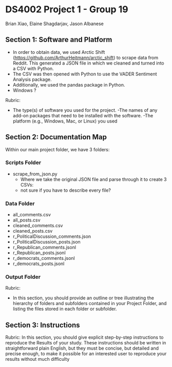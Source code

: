 # DS4002 Project 1 - Group 19
Brian Xiao, Elaine Shagdarjav, Jason Albanese
## Section 1: Software and Platform
* In order to obtain data, we used Arctic Shift (https://github.com/ArthurHeitmann/arctic_shift) to scrape data from Reddit. This generated a JSON file in which we cleaned and turned into a CSV with Python.
* The CSV was then opened with Python to use the VADER Sentiment Analysis package.
* Additionally, we used the pandas package in Python.
* Windows ?

Rubric:
- The type(s) of software you used for the project.
-The names of any add-on packages that need to be installed
with the software.
-The platform (e.g., Windows, Mac, or Linux) you used
## Section 2: Documentation Map
Within our main project folder, we have 3 folders:
### Scripts Folder
* scrape_from_json.py
	* Where we take the original JSON file and parse through it to create 3 CSVs:
	* not sure if you have to describe every file?
### Data Folder
* all_comments.csv
* all_posts.csv
* cleaned_comments.csv
* cleaned_posts.csv
* r_PoliticalDiscussion_comments.json
* r_PoliticalDiscussion_posts.json
* r_Republican_comments.jsonl
* r_Republican_posts.jsonl
* r_democrats_comments.jsonl
* r_democrats_posts.jsonl


### Output Folder

Rubric:
- In this section, you should provide an outline or tree illustrating the
hierarchy of folders and subfolders contained in your Project Folder,
and listing the files stored in each folder or subfolder.
## Section 3: Instructions

Rubric: 
In this section, you should give explicit step-by-step instructions to
reproduce the Results of your study. These instructions should be
written in straightforward plain English, but they must be concise, but
detailed and precise enough, to make it possible for an interested user
to reproduce your results without much difficulty

